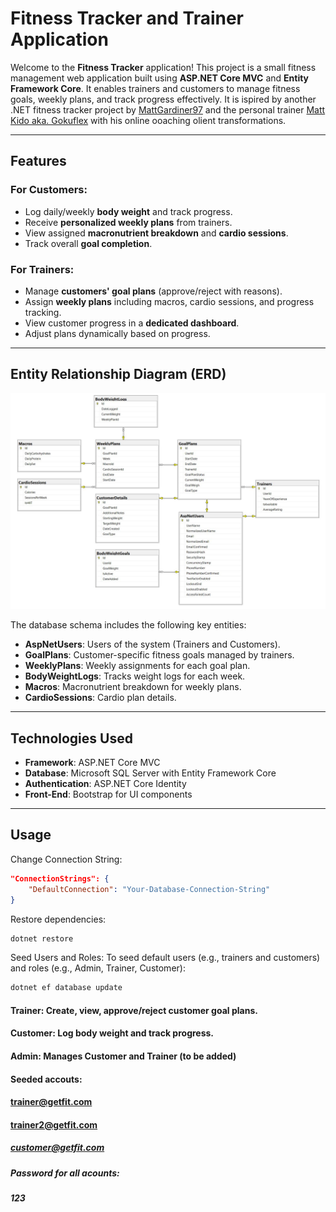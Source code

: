 # **Fitness Tracker and Trainer Application**

Welcome to the **Fitness Tracker** application! This project is a small fitness management web application built using **ASP.NET Core MVC** and **Entity Framework Core**. It enables trainers and customers to manage fitness goals, weekly plans, and track progress effectively. It is ispired by another .NET fitness tracker project by [MattGardiner97](https://github.com/MattGardiner97/FitnessTracker) and the personal trainer [Matt Kido aka. Gokuflex](https://www.youtube.com/playlist?list=PLfdZhJK-QUpXjs-NKgExihgbaZv9LEY4j) with his online ooaching olient transformations. 

---

## **Features**

### For Customers:
- Log daily/weekly **body weight** and track progress.
- Receive **personalized weekly plans** from trainers.
- View assigned **macronutrient breakdown** and **cardio sessions**.
- Track overall **goal completion**.

### For Trainers:
- Manage **customers' goal plans** (approve/reject with reasons).
- Assign **weekly plans** including macros, cardio sessions, and progress tracking.
- View customer progress in a **dedicated dashboard**.
- Adjust plans dynamically based on progress.

---

## **Entity Relationship Diagram (ERD)**

![ER Diagram](FitnessTrackingApp.Web/wwwroot/ReadMe/ER_Diagram.JPG "ER Diagram of the Application")

The database schema includes the following key entities:
- **AspNetUsers**: Users of the system (Trainers and Customers).
- **GoalPlans**: Customer-specific fitness goals managed by trainers.
- **WeeklyPlans**: Weekly assignments for each goal plan.
- **BodyWeightLogs**: Tracks weight logs for each week.
- **Macros**: Macronutrient breakdown for weekly plans.
- **CardioSessions**: Cardio plan details.

---

## **Technologies Used**

- **Framework**: ASP.NET Core MVC
- **Database**: Microsoft SQL Server with Entity Framework Core
- **Authentication**: ASP.NET Core Identity
- **Front-End**: Bootstrap for UI components

---

## **Usage**
Change Connection String:
```json
"ConnectionStrings": {
    "DefaultConnection": "Your-Database-Connection-String"
}
```
Restore dependencies:
```bash
dotnet restore
```
Seed Users and Roles:
To seed default users (e.g., trainers and customers) and roles (e.g., Admin, Trainer, Customer):
```bash
dotnet ef database update
```
#### Trainer: Create, view, approve/reject customer goal plans.
#### Customer: Log body weight and track progress.
#### Admin: Manages Customer and Trainer (to be added)

#### Seeded accouts:
#### trainer@getfit.com
#### trainer2@getfit.com
##### customer@getfit.com

##### Password for all acounts:
##### 123
